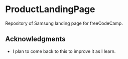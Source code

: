 # ProductLandingPage

Repository of Samsung landing page for freeCodeCamp.

## Acknowledgments

- I plan to come back to this to improve it as I learn.

